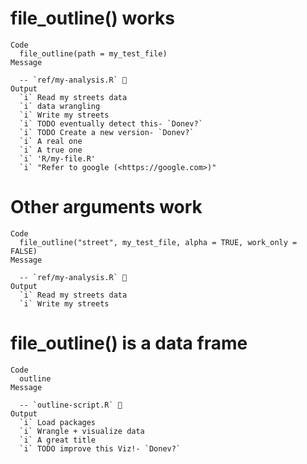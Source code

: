 # file_outline() works

    Code
      file_outline(path = my_test_file)
    Message
      
      -- `ref/my-analysis.R` 🦐 
    Output
      `i` Read my streets data
      `i` data wrangling
      `i` Write my streets
      `i` TODO eventually detect this- `Donev?`
      `i` TODO Create a new version- `Donev?`
      `i` A real one
      `i` A true one
      `i` 'R/my-file.R'
      `i` "Refer to google (<https://google.com>)"

# Other arguments work

    Code
      file_outline("street", my_test_file, alpha = TRUE, work_only = FALSE)
    Message
      
      -- `ref/my-analysis.R` 🦐 
    Output
      `i` Read my streets data
      `i` Write my streets

# file_outline() is a data frame

    Code
      outline
    Message
      
      -- `outline-script.R` 🦐 
    Output
      `i` Load packages
      `i` Wrangle + visualize data
      `i` A great title
      `i` TODO improve this Viz!- `Donev?`

